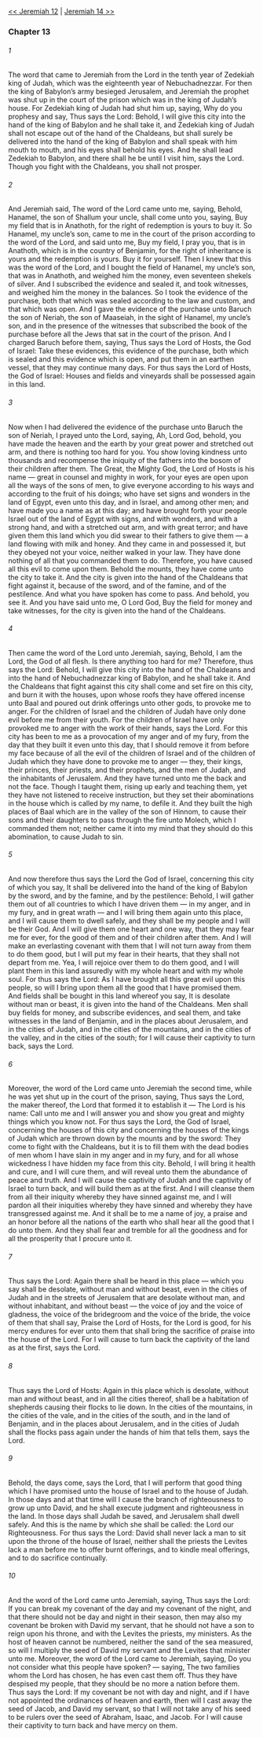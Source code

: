 [<< Jeremiah 12](Jeremiah%2012)  |  [Jeremiah 14 >>](Jeremiah%2014)

### Chapter 13
###### 1
The word that came to Jeremiah from the Lord in the tenth year of Zedekiah king of Judah, which was the eighteenth year of Nebuchadnezzar. For then the king of Babylon’s army besieged Jerusalem, and Jeremiah the prophet was shut up in the court of the prison which was in the king of Judah’s house. For Zedekiah king of Judah had shut him up, saying, Why do you prophesy and say, Thus says the Lord: Behold, I will give this city into the hand of the king of Babylon and he shall take it, and Zedekiah king of Judah shall not escape out of the hand of the Chaldeans, but shall surely be delivered into the hand of the king of Babylon and shall speak with him mouth to mouth, and his eyes shall behold his eyes. And he shall lead Zedekiah to Babylon, and there shall he be until I visit him, says the Lord. Though you fight with the Chaldeans, you shall not prosper.

###### 2
And Jeremiah said, The word of the Lord came unto me, saying, Behold, Hanamel, the son of Shallum your uncle, shall come unto you, saying, Buy my field that is in Anathoth, for the right of redemption is yours to buy it. So Hanamel, my uncle’s son, came to me in the court of the prison according to the word of the Lord, and said unto me, Buy my field, I pray you, that is in Anathoth, which is in the country of Benjamin, for the right of inheritance is yours and the redemption is yours. Buy it for yourself. Then I knew that this was the word of the Lord, and I bought the field of Hanamel, my uncle’s son, that was in Anathoth, and weighed him the money, even seventeen shekels of silver. And I subscribed the evidence and sealed it, and took witnesses, and weighed him the money in the balances. So I took the evidence of the purchase, both that which was sealed according to the law and custom, and that which was open. And I gave the evidence of the purchase unto Baruch the son of Neriah, the son of Maaseiah, in the sight of Hanamel, my uncle’s son, and in the presence of the witnesses that subscribed the book of the purchase before all the Jews that sat in the court of the prison. And I charged Baruch before them, saying, Thus says the Lord of Hosts, the God of Israel: Take these evidences, this evidence of the purchase, both which is sealed and this evidence which is open, and put them in an earthen vessel, that they may continue many days. For thus says the Lord of Hosts, the God of Israel: Houses and fields and vineyards shall be possessed again in this land.

###### 3
Now when I had delivered the evidence of the purchase unto Baruch the son of Neriah, I prayed unto the Lord, saying, Ah, Lord God, behold, you have made the heaven and the earth by your great power and stretched out arm, and there is nothing too hard for you. You show loving kindness unto thousands and recompense the iniquity of the fathers into the bosom of their children after them. The Great, the Mighty God, the Lord of Hosts is his name — great in counsel and mighty in work, for your eyes are open upon all the ways of the sons of men, to give everyone according to his ways and according to the fruit of his doings; who have set signs and wonders in the land of Egypt, even unto this day, and in Israel, and among other men; and have made you a name as at this day; and have brought forth your people Israel out of the land of Egypt with signs, and with wonders, and with a strong hand, and with a stretched out arm, and with great terror; and have given them this land which you did swear to their fathers to give them — a land flowing with milk and honey. And they came in and possessed it, but they obeyed not your voice, neither walked in your law. They have done nothing of all that you commanded them to do. Therefore, you have caused all this evil to come upon them. Behold the mounts, they have come unto the city to take it. And the city is given into the hand of the Chaldeans that fight against it, because of the sword, and of the famine, and of the pestilence. And what you have spoken has come to pass. And behold, you see it. And you have said unto me, O Lord God, Buy the field for money and take witnesses, for the city is given into the hand of the Chaldeans.

###### 4
Then came the word of the Lord unto Jeremiah, saying, Behold, I am the Lord, the God of all flesh. Is there anything too hard for me? Therefore, thus says the Lord: Behold, I will give this city into the hand of the Chaldeans and into the hand of Nebuchadnezzar king of Babylon, and he shall take it. And the Chaldeans that fight against this city shall come and set fire on this city, and burn it with the houses, upon whose roofs they have offered incense unto Baal and poured out drink offerings unto other gods, to provoke me to anger. For the children of Israel and the children of Judah have only done evil before me from their youth. For the children of Israel have only provoked me to anger with the work of their hands, says the Lord. For this city has been to me as a provocation of my anger and of my fury, from the day that they built it even unto this day, that I should remove it from before my face because of all the evil of the children of Israel and of the children of Judah which they have done to provoke me to anger — they, their kings, their princes, their priests, and their prophets, and the men of Judah, and the inhabitants of Jerusalem. And they have turned unto me the back and not the face. Though I taught them, rising up early and teaching them, yet they have not listened to receive instruction, but they set their abominations in the house which is called by my name, to defile it. And they built the high places of Baal which are in the valley of the son of Hinnom, to cause their sons and their daughters to pass through the fire unto Molech, which I commanded them not; neither came it into my mind that they should do this abomination, to cause Judah to sin.

###### 5
And now therefore thus says the Lord the God of Israel, concerning this city of which you say, It shall be delivered into the hand of the king of Babylon by the sword, and by the famine, and by the pestilence: Behold, I will gather them out of all countries to which I have driven them — in my anger, and in my fury, and in great wrath — and I will bring them again unto this place, and I will cause them to dwell safely, and they shall be my people and I will be their God. And I will give them one heart and one way, that they may fear me for ever, for the good of them and of their children after them. And I will make an everlasting covenant with them that I will not turn away from them to do them good, but I will put my fear in their hearts, that they shall not depart from me. Yea, I will rejoice over them to do them good, and I will plant them in this land assuredly with my whole heart and with my whole soul. For thus says the Lord: As I have brought all this great evil upon this people, so will I bring upon them all the good that I have promised them. And fields shall be bought in this land whereof you say, It is desolate without man or beast, it is given into the hand of the Chaldeans. Men shall buy fields for money, and subscribe evidences, and seal them, and take witnesses in the land of Benjamin, and in the places about Jerusalem, and in the cities of Judah, and in the cities of the mountains, and in the cities of the valley, and in the cities of the south; for I will cause their captivity to turn back, says the Lord.

###### 6
Moreover, the word of the Lord came unto Jeremiah the second time, while he was yet shut up in the court of the prison, saying, Thus says the Lord, the maker thereof, the Lord that formed it to establish it — The Lord is his name: Call unto me and I will answer you and show you great and mighty things which you know not. For thus says the Lord, the God of Israel, concerning the houses of this city and concerning the houses of the kings of Judah which are thrown down by the mounts and by the sword: They come to fight with the Chaldeans, but it is to fill them with the dead bodies of men whom I have slain in my anger and in my fury, and for all whose wickedness I have hidden my face from this city. Behold, I will bring it health and cure, and I will cure them, and will reveal unto them the abundance of peace and truth. And I will cause the captivity of Judah and the captivity of Israel to turn back, and will build them as at the first. And I will cleanse them from all their iniquity whereby they have sinned against me, and I will pardon all their iniquities whereby they have sinned and whereby they have transgressed against me. And it shall be to me a name of joy, a praise and an honor before all the nations of the earth who shall hear all the good that I do unto them. And they shall fear and tremble for all the goodness and for all the prosperity that I procure unto it.

###### 7
Thus says the Lord: Again there shall be heard in this place — which you say shall be desolate, without man and without beast, even in the cities of Judah and in the streets of Jerusalem that are desolate without man, and without inhabitant, and without beast — the voice of joy and the voice of gladness, the voice of the bridegroom and the voice of the bride, the voice of them that shall say, Praise the Lord of Hosts, for the Lord is good, for his mercy endures for ever unto them that shall bring the sacrifice of praise into the house of the Lord. For I will cause to turn back the captivity of the land as at the first, says the Lord.

###### 8
Thus says the Lord of Hosts: Again in this place which is desolate, without man and without beast, and in all the cities thereof, shall be a habitation of shepherds causing their flocks to lie down. In the cities of the mountains, in the cities of the vale, and in the cities of the south, and in the land of Benjamin, and in the places about Jerusalem, and in the cities of Judah shall the flocks pass again under the hands of him that tells them, says the Lord.

###### 9
Behold, the days come, says the Lord, that I will perform that good thing which I have promised unto the house of Israel and to the house of Judah. In those days and at that time will I cause the branch of righteousness to grow up unto David, and he shall execute judgment and righteousness in the land. In those days shall Judah be saved, and Jerusalem shall dwell safely. And this is the name by which she shall be called: the Lord our Righteousness. For thus says the Lord: David shall never lack a man to sit upon the throne of the house of Israel, neither shall the priests the Levites lack a man before me to offer burnt offerings, and to kindle meal offerings, and to do sacrifice continually.

###### 10
And the word of the Lord came unto Jeremiah, saying, Thus says the Lord: If you can break my covenant of the day and my covenant of the night, and that there should not be day and night in their season, then may also my covenant be broken with David my servant, that he should not have a son to reign upon his throne, and with the Levites the priests, my ministers. As the host of heaven cannot be numbered, neither the sand of the sea measured, so will I multiply the seed of David my servant and the Levites that minister unto me. Moreover, the word of the Lord came to Jeremiah, saying, Do you not consider what this people have spoken? — saying, The two families whom the Lord has chosen, he has even cast them off. Thus they have despised my people, that they should be no more a nation before them. Thus says the Lord: If my covenant be not with day and night, and if I have not appointed the ordinances of heaven and earth, then will I cast away the seed of Jacob, and David my servant, so that I will not take any of his seed to be rulers over the seed of Abraham, Isaac, and Jacob. For I will cause their captivity to turn back and have mercy on them.